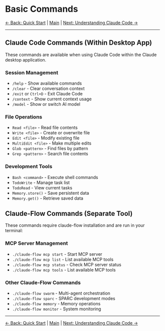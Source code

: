 # Basic Commands

[← Back: Quick Start](02-quick-start.md) | [Main](../README.md) | [Next: Understanding Claude Code →](04-understanding-claude-code.md)

---

## Claude Code Commands (Within Desktop App)

These commands are available when using Claude Code within the Claude desktop application.

### Session Management
- `/help` - Show available commands
- `/clear` - Clear conversation context
- `/exit` or `Ctrl+D` - Exit Claude Code
- `/context` - Show current context usage
- `/model` - Show or switch AI model

### File Operations
- `Read <file>` - Read file contents
- `Write <file>` - Create or overwrite file
- `Edit <file>` - Modify existing file
- `MultiEdit <file>` - Make multiple edits
- `Glob <pattern>` - Find files by pattern
- `Grep <pattern>` - Search file contents

### Development Tools
- `Bash <command>` - Execute shell commands
- `TodoWrite` - Manage task list
- `TodoRead` - View current tasks
- `Memory.store()` - Save persistent data
- `Memory.get()` - Retrieve saved data

## Claude-Flow Commands (Separate Tool)

These commands require claude-flow installation and are run in your terminal:

### MCP Server Management
- `./claude-flow mcp start` - Start MCP server
- `./claude-flow mcp list` - List available MCP tools
- `./claude-flow mcp status` - Check MCP server status
- `./claude-flow mcp tools` - List available MCP tools

### Other Claude-Flow Commands
- `./claude-flow swarm` - Multi-agent orchestration
- `./claude-flow sparc` - SPARC development modes
- `./claude-flow memory` - Memory operations
- `./claude-flow monitor` - System monitoring

---

[← Back: Quick Start](02-quick-start.md) | [Main](../README.md) | [Next: Understanding Claude Code →](04-understanding-claude-code.md)